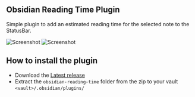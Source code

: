 ## Obsidian Reading Time Plugin

Simple plugin to add an estimated reading time for the selected note to the StatusBar.

![Screenshot](https://raw.githubusercontent.com/avr/obsidian-reading-time/main/images/example.png)
![Screenshot](https://raw.githubusercontent.com/avr/obsidian-reading-time/main/images/settings.png)
## How to install the plugin

- Download the [Latest release](https://github.com/avr/obsidian-reading-time/releases/latest)
- Extract the `obsidian-reading-time` folder from the zip to your vault `<vault>/.obsidian/plugins/`